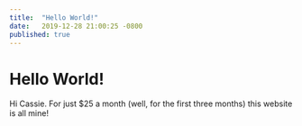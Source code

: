 ```yaml
---
title:  "Hello World!" 
date:   2019-12-28 21:00:25 -0800
published: true
---
```


# Hello World!

Hi Cassie. For just $25 a month (well, for the first three months) this website is all mine!


